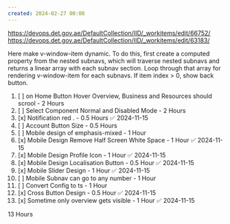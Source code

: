 ```yaml
---
created: 2024-02-27 00:08
---
```

https://devops.det.gov.ae/DefaultCollection/IID/_workitems/edit/66752/
https://devops.det.gov.ae/DefaultCollection/IID/_workitems/edit/63183/


Here make v-window-item dynamic. To do this, first create a computed property from the nested subnavs, which will traverse nested subnavs and returns a linear array with each subnav section. Loop through that array for rendering v-window-item for each subnavs. If item index > 0, show back button.

1. [ ] on Home Button Hover Overview, Business and Resources should scrool - 2 Hours
2. [ ] Select Component Normal and Disabled Mode - 2 Hours
3. [x] Notification red . - 0.5 Hours ✅ 2024-11-15
4. [ ] Account Button Size - 0.5 Hours
5. [ ] Mobile design of emphasis-mixed - 1 Hour
6. [x] Mobile Design Remove Half Screen White Space - 1 Hour ✅ 2024-11-15
7. [x] Mobile Design Profile Icon - 1 Hour ✅ 2024-11-15
8. [x] Mobile Design Localisation Button - 0.5 Hour ✅ 2024-11-15
9. [x] Mobile Slider Design - 1 Hour ✅ 2024-11-15
10. [ ] Mobile Subnav can go to any number - 1 Hour
11. [ ] Convert Config to ts - 1 Hour
12. [x] Cross Button Design - 0.5 Hour ✅ 2024-11-15
13. [x] Sometime only overview gets visible - 1 Hour ✅ 2024-11-15

13 Hours